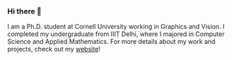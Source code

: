 ### Hi there 👋


I am a Ph.D. student at Cornell University working in Graphics and Vision. I completed my undergraduate from IIIT Delhi, where I majored in Computer Science and Applied Mathematics. For more details about my work and projects, check out my [website](http://justachetan.github.io)!

<!--
**justachetan/justachetan** is a ✨ _special_ ✨ repository because its `README.md` (this file) appears on your GitHub profile.
-->


